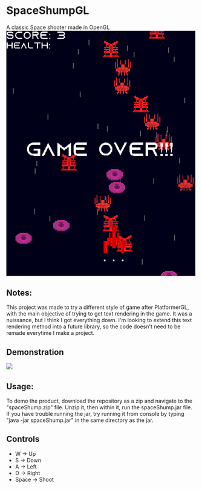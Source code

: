# SpaceShumpGL
A classic Space shooter made in OpenGL </br>
<img src="spaceShumpDemoImg.PNG" width = "500"></img>
## Notes:
This project was made to try a different style of game after PlatformerGL, with the main objective of
trying to get text rendering in the game. It was a nuissance, but I think I got everything down. I'm
looking to extend this text rendering method into a future library, so the code doesn't need to be
remade everytime I make a project.
## Demonstration
<img src="ssDemoGif.gif" width = "500"></img>
## Usage:
To demo the product, download the repository as a zip and navigate to the "spaceShump.zip" file. Unzip it, then within it, run the spaceShump.jar file. If you have trouble running the jar, try running it from console by typing "java -jar spaceShump.jar" in the same directory as the jar.
## Controls
- W -> Up
- S -> Down
- A -> Left
- D -> Right
- Space -> Shoot
